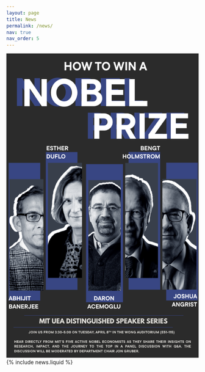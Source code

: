 ```yaml
---
layout: page
title: News
permalink: /news/
nav: true
nav_order: 5
---
```

<img src="/assets/img/nobelprizepanel.png" alt="Nobel Prize Panel">
{% include news.liquid %}
